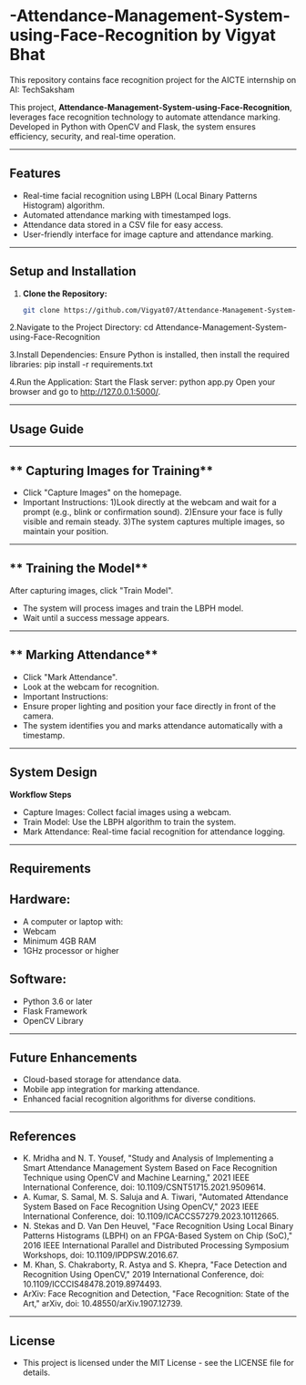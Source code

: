 # -Attendance-Management-System-using-Face-Recognition by Vigyat Bhat
This repository contains face recognition project for the AICTE internship on AI: TechSaksham 

This project, **Attendance-Management-System-using-Face-Recognition**, leverages face recognition technology to automate attendance marking. Developed in Python with OpenCV and Flask, the system ensures efficiency, security, and real-time operation.

---

## **Features**
- Real-time facial recognition using LBPH (Local Binary Patterns Histogram) algorithm.
- Automated attendance marking with timestamped logs.
- Attendance data stored in a CSV file for easy access.
- User-friendly interface for image capture and attendance marking.

---

## **Setup and Installation**

1. **Clone the Repository:**
   ```bash
   git clone https://github.com/Vigyat07/Attendance-Management-System-using-Face-Recognition.git
2.Navigate to the Project Directory:
cd Attendance-Management-System-using-Face-Recognition

3.Install Dependencies: Ensure Python is installed, then install the required libraries:
pip install -r requirements.txt


4.Run the Application: Start the Flask server:
python app.py
Open your browser and go to http://127.0.0.1:5000/.

---
## Usage Guide
---
## ** Capturing Images for Training**
- Click "Capture Images" on the homepage.
- Important Instructions:
1)Look directly at the webcam and wait for a prompt (e.g., blink or confirmation sound).
2)Ensure your face is fully visible and remain steady.
3)The system captures multiple images, so maintain your position.
---
  
## ** Training the Model**
   After capturing images, click "Train Model".
- The system will process images and train the LBPH model.
- Wait until a success message appears.
---
## ** Marking Attendance**
- Click "Mark Attendance".
- Look at the webcam for recognition.
- Important Instructions:
- Ensure proper lighting and position your face directly in front of the camera.
- The system identifies you and marks attendance automatically with a timestamp.
---
## System Design
**Workflow Steps**
- Capture Images: Collect facial images using a webcam.
- Train Model: Use the LBPH algorithm to train the system.
- Mark Attendance: Real-time facial recognition for attendance logging.
---
## **Requirements**
## **Hardware:**
- A computer or laptop with:
- Webcam
- Minimum 4GB RAM
- 1GHz processor or higher
## **Software:**
- Python 3.6 or later
- Flask Framework
- OpenCV Library
---
## **Future Enhancements**
- Cloud-based storage for attendance data.
- Mobile app integration for marking attendance.
- Enhanced facial recognition algorithms for diverse conditions.
---
## **References**
- K. Mridha and N. T. Yousef, "Study and Analysis of Implementing a Smart Attendance Management System Based on Face Recognition Technique using OpenCV and Machine Learning," 2021 IEEE International Conference, doi: 10.1109/CSNT51715.2021.9509614.
- A. Kumar, S. Samal, M. S. Saluja and A. Tiwari, "Automated Attendance System Based on Face Recognition Using OpenCV," 2023 IEEE International Conference, doi: 10.1109/ICACCS57279.2023.10112665.
- N. Stekas and D. Van Den Heuvel, "Face Recognition Using Local Binary Patterns Histograms (LBPH) on an FPGA-Based System on Chip (SoC)," 2016 IEEE International Parallel and Distributed Processing Symposium Workshops, doi: 10.1109/IPDPSW.2016.67.
- M. Khan, S. Chakraborty, R. Astya and S. Khepra, "Face Detection and Recognition Using OpenCV," 2019 International Conference, doi: 10.1109/ICCCIS48478.2019.8974493.
- ArXiv: Face Recognition and Detection, "Face Recognition: State of the Art," arXiv, doi: 10.48550/arXiv.1907.12739.
---
## **License**
- This project is licensed under the MIT License - see the LICENSE file for details.

